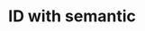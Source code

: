---
layout: topic
title: ID with semantic
permalink: /design/topics/resource-id-semantic
data:
  items:
    - references:
        - name: 3.4.2 User Scoped Endpoints
          url: 'https://github.com/CiscoDevNet/api-design-guide#342-user-scoped-endpoints'
      _embedded:
        guideline:
          id: cisco-api-design-guide
          title: API Design Guide
          type: github
          url: 'https://github.com/CiscoDevNet/api-design-guide'
          company: Cisco
          companyLogoUrl: /media/logos/cisco.png
          companyUrl: 'http://developer.cisco.com/'
          date: 2015-08-21T00:00:00.000Z
          reviewDate: 2016-08-18T00:00:00.000Z
          _links:
            self:
              href: /design/guidelines/cisco-api-design-guide
            guidelineTopics:
              href: /design/guidelines/cisco-api-design-guide/topics
      _links:
        guideline:
          href: /design/guidelines/cisco-api-design-guide
    - references:
        - name: Support non-id dereferencing for convenience
          url: 'https://geemus.gitbooks.io/http-api-design/content/en/requests/support-non-id-dereferencing-for-convenience.html'
      _embedded:
        guideline:
          id: heroku-http-api-design-guide
          title: HTTP API Design Guide
          type: gitbook
          url: 'https://geemus.gitbooks.io/http-api-design/content/en/'
          company: Heroku
          companyLogoUrl: /media/logos/heroku.png
          companyUrl: 'https://devcenter.heroku.com/articles/platform-api-reference'
          date: 2016-07-05T00:00:00.000Z
          reviewDate: 2016-08-31T00:00:00.000Z
          _links:
            self:
              href: /design/guidelines/heroku-http-api-design-guide
            guidelineTopics:
              href: /design/guidelines/heroku-http-api-design-guide/topics
      _links:
        guideline:
          href: /design/guidelines/heroku-http-api-design-guide
    - references:
        - name: Canonical identifier
          url: 'https://github.com/Microsoft/api-guidelines/blob/master/Guidelines.md#73-canonical-identifier'
      _embedded:
        guideline:
          id: microsoft-rest-api-guidelines
          title: Microsoft REST API Guidelines
          type: github
          url: 'https://github.com/Microsoft/api-guidelines/blob/master/Guidelines.md'
          company: Microsoft
          companyLogoUrl: /media/logos/microsoft.png
          companyUrl: 'https://opensource.microsoft.com/'
          date: 2016-07-19T00:00:00.000Z
          reviewDate: 2016-08-31T00:00:00.000Z
          _links:
            self:
              href: /design/guidelines/microsoft-rest-api-guidelines
            guidelineTopics:
              href: /design/guidelines/microsoft-rest-api-guidelines/topics
      _links:
        guideline:
          href: /design/guidelines/microsoft-rest-api-guidelines
  _embedded:
    topic:
      id: resource-id-semantic
      name: ID with semantic
      description: Using meaningful ids (like `me`)
      _links:
        self:
          href: /design/topics/resource-id-semantic
        topicGuidelines:
          href: /design/topics/resource-id-semantic/guidelines
  _links:
    self:
      href: /design/topics/resource-id-semantic/guidelines
    topic:
      href: /design/topics/resource-id-semantic
---